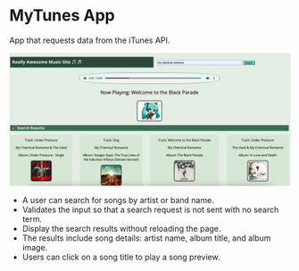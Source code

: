 # MyTunes App

App that requests data from the iTunes API.

![mytunes](mytunes.png)

- A user can search for songs by artist or band name.
- Validates the input so that a search request is not sent with no search term.
- Display the search results without reloading the page.
- The results include song details: artist name, album title, and album image.
- Users can click on a song title to play a song preview.
